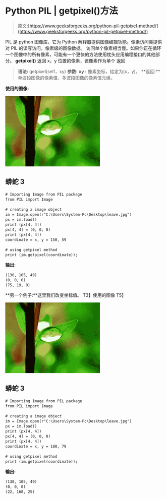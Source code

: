 # Python PIL | getpixel()方法

> 原文:[https://www.geeksforgeeks.org/python-pil-getpixel-method/](https://www.geeksforgeeks.org/python-pil-getpixel-method/)

PIL 是 python 图像库，它为 Python 解释器提供图像编辑功能。像素访问类提供对 PIL 的读写访问。像素级的图像数据。
访问单个像素相当慢。如果你正在循环一个图像中的所有像素，可能有一个更快的方法使用枕头应用编程接口的其他部分。
**getpixel()** 返回 x，y 位置的像素，该像素作为单个
返回

> **语法:** getpixel(self，xy)
> **参数:**
> **xy :** 像素坐标，给定为(x，y)。
> **返回:**单波段图像的像素值，多波段图像的像素值元组。

**使用的图像:**

![](img/ee1e3e82d42af5694c89c469a0f5a294.png)

## 蟒蛇 3

```
# Importing Image from PIL package
from PIL import Image

# creating a image object
im = Image.open(r"C:\Users\System-Pc\Desktop\leave.jpg")
px = im.load()
print (px[4, 4])
px[4, 4] = (0, 0, 0)
print (px[4, 4])
coordinate = x, y = 150, 59

# using getpixel method
print (im.getpixel(coordinate));
```

**输出:**

```
(130, 105, 49)
(0, 0, 0)
(75, 19, 0)
```

**另一个例子:**这里我们改变坐标值。
T3】使用的图像 T5】

![](img/ee1e3e82d42af5694c89c469a0f5a294.png)

## 蟒蛇 3

```
# Importing Image from PIL package
from PIL import Image

# creating a image object
im = Image.open(r"C:\Users\System-Pc\Desktop\leave.jpg")
px = im.load()
print (px[4, 4])
px[4, 4] = (0, 0, 0)
print (px[4, 4])
coordinate = x, y = 180, 79

# using getpixel method
print (im.getpixel(coordinate));
```

**输出:**

```
(130, 105, 49)
(0, 0, 0)
(22, 168, 25)
```